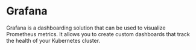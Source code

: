 # Grafana

Grafana is a dashboarding solution that can be used to visualize Prometheus metrics.
It allows you to create custom dashboards that track the health of your Kubernetes cluster.
